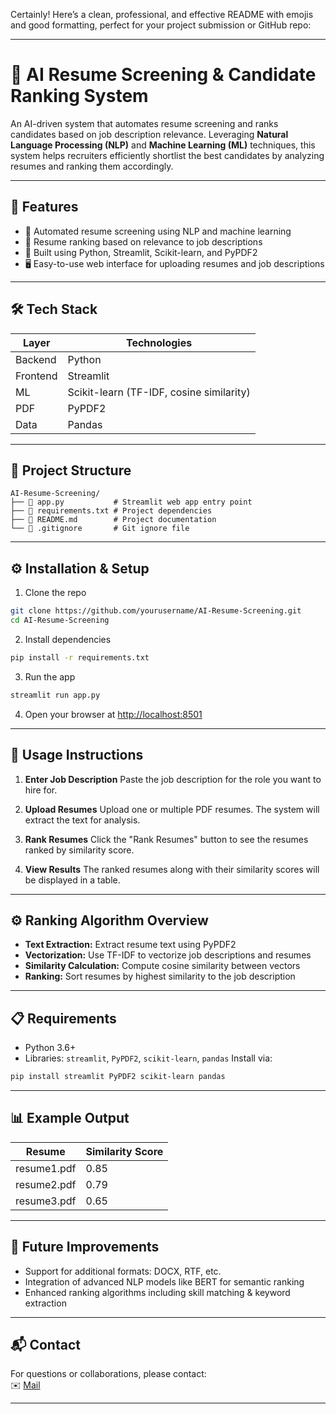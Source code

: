 Certainly! Here’s a clean, professional, and effective README with emojis and good formatting, perfect for your project submission or GitHub repo:

---

# 🤖 AI Resume Screening & Candidate Ranking System

An AI-driven system that automates resume screening and ranks candidates based on job description relevance. Leveraging **Natural Language Processing (NLP)** and **Machine Learning (ML)** techniques, this system helps recruiters efficiently shortlist the best candidates by analyzing resumes and ranking them accordingly.

---

## 🚀 Features

* 📄 Automated resume screening using NLP and machine learning
* 🎯 Resume ranking based on relevance to job descriptions
* 🐍 Built using Python, Streamlit, Scikit-learn, and PyPDF2
* 🖥️ Easy-to-use web interface for uploading resumes and job descriptions

---

## 🛠️ Tech Stack

| Layer    | Technologies                             |
| -------- | ---------------------------------------- |
| Backend  | Python                                   |
| Frontend | Streamlit                                |
| ML       | Scikit-learn (TF-IDF, cosine similarity) |
| PDF      | PyPDF2                                   |
| Data     | Pandas                                   |

---

## 📁 Project Structure

```
AI-Resume-Screening/
├── 📄 app.py           # Streamlit web app entry point
├── 📄 requirements.txt # Project dependencies
├── 📄 README.md        # Project documentation
└── 📄 .gitignore       # Git ignore file
```

---

## ⚙️ Installation & Setup

1. Clone the repo

```bash
git clone https://github.com/yourusername/AI-Resume-Screening.git
cd AI-Resume-Screening
```

2. Install dependencies

```bash
pip install -r requirements.txt
```

3. Run the app

```bash
streamlit run app.py
```

4. Open your browser at [http://localhost:8501](http://localhost:8501)

---

## 📝 Usage Instructions

1. **Enter Job Description**
   Paste the job description for the role you want to hire for.

2. **Upload Resumes**
   Upload one or multiple PDF resumes. The system will extract the text for analysis.

3. **Rank Resumes**
   Click the "Rank Resumes" button to see the resumes ranked by similarity score.

4. **View Results**
   The ranked resumes along with their similarity scores will be displayed in a table.

---

## ⚙️ Ranking Algorithm Overview

* **Text Extraction:** Extract resume text using PyPDF2
* **Vectorization:** Use TF-IDF to vectorize job descriptions and resumes
* **Similarity Calculation:** Compute cosine similarity between vectors
* **Ranking:** Sort resumes by highest similarity to the job description

---

## 📋 Requirements

* Python 3.6+
* Libraries: `streamlit`, `PyPDF2`, `scikit-learn`, `pandas`
  Install via:

```bash
pip install streamlit PyPDF2 scikit-learn pandas
```

---

## 📊 Example Output

| Resume      | Similarity Score |
| ----------- | ---------------- |
| resume1.pdf | 0.85             |
| resume2.pdf | 0.79             |
| resume3.pdf | 0.65             |

---

## 🔮 Future Improvements

* Support for additional formats: DOCX, RTF, etc.
* Integration of advanced NLP models like BERT for semantic ranking
* Enhanced ranking algorithms including skill matching & keyword extraction

---

## 📬 Contact
For questions or collaborations, please contact:  
✉️ [Mail](mailto:sohindillu@gmail.com)


---
